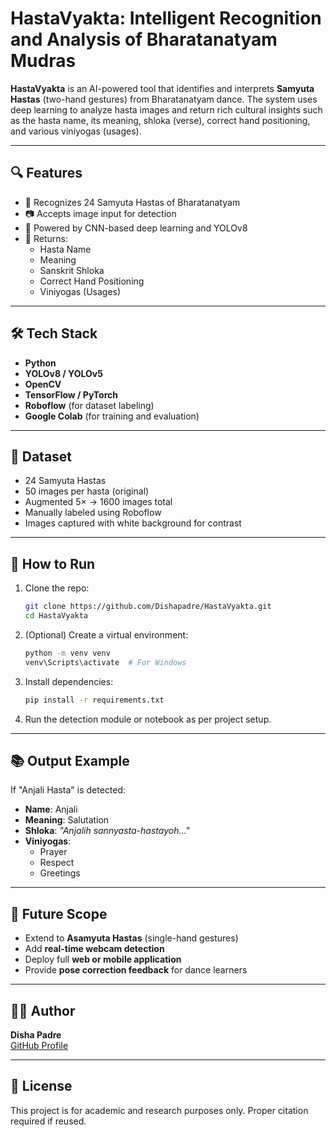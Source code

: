 # HastaVyakta: Intelligent Recognition and Analysis of Bharatanatyam Mudras

**HastaVyakta** is an AI-powered tool that identifies and interprets **Samyuta Hastas** (two-hand gestures) from Bharatanatyam dance. The system uses deep learning to analyze hasta images and return rich cultural insights such as the hasta name, its meaning, shloka (verse), correct hand positioning, and various viniyogas (usages).

---

## 🔍 Features

- 🎯 Recognizes 24 Samyuta Hastas of Bharatanatyam
- 📷 Accepts image input for detection
- 🧠 Powered by CNN-based deep learning and YOLOv8
- 📖 Returns:
  - Hasta Name
  - Meaning
  - Sanskrit Shloka
  - Correct Hand Positioning
  - Viniyogas (Usages)

---

## 🛠️ Tech Stack

- **Python**
- **YOLOv8 / YOLOv5**
- **OpenCV**
- **TensorFlow / PyTorch**
- **Roboflow** (for dataset labeling)
- **Google Colab** (for training and evaluation)

---

## 🧪 Dataset

- 24 Samyuta Hastas  
- 50 images per hasta (original)  
- Augmented 5× → 1600 images total  
- Manually labeled using Roboflow  
- Images captured with white background for contrast

---

## 🚀 How to Run

1. Clone the repo:
   ```bash
   git clone https://github.com/Dishapadre/HastaVyakta.git
   cd HastaVyakta
   ```

2. (Optional) Create a virtual environment:
   ```bash
   python -m venv venv
   venv\Scripts\activate  # For Windows
   ```

3. Install dependencies:
   ```bash
   pip install -r requirements.txt
   ```

4. Run the detection module or notebook as per project setup.

---

## 📚 Output Example

If "Anjali Hasta" is detected:
- **Name**: Anjali
- **Meaning**: Salutation
- **Shloka**: *"Anjalih sannyasta-hastayoh..."*
- **Viniyogas**:
  - Prayer
  - Respect
  - Greetings

---

## 🌱 Future Scope

- Extend to **Asamyuta Hastas** (single-hand gestures)
- Add **real-time webcam detection**
- Deploy full **web or mobile application**
- Provide **pose correction feedback** for dance learners

---

## 👩‍💻 Author

**Disha Padre**  
[GitHub Profile](https://github.com/Dishapadre)

---

## 📄 License

This project is for academic and research purposes only. Proper citation required if reused.
